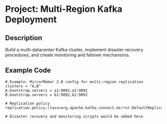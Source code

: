 # Project: Multi-Region Kafka Deployment

## Description
Build a multi-datacenter Kafka cluster, implement disaster recovery procedures, and create monitoring and failover mechanisms.

## Example Code
```properties
# Example: MirrorMaker 2.0 config for multi-region replication
clusters = "A,B"
A.bootstrap.servers = a1:9092,a2:9092
B.bootstrap.servers = b1:9092,b2:9092

# Replication policy
replication.policy.class=org.apache.kafka.connect.mirror.DefaultReplicationPolicy

# Disaster recovery and monitoring scripts would be added here
```
